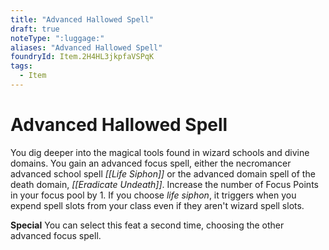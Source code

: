 ```yaml
---
title: "Advanced Hallowed Spell"
draft: true
noteType: ":luggage:"
aliases: "Advanced Hallowed Spell"
foundryId: Item.2H4HL3jkpfaVSPqK
tags:
  - Item
---
```


# Advanced Hallowed Spell

You dig deeper into the magical tools found in wizard schools and divine domains. You gain an advanced focus spell, either the necromancer advanced school spell _[[Life Siphon]]_ or the advanced domain spell of the death domain, _[[Eradicate Undeath]]_. Increase the number of Focus Points in your focus pool by 1. If you choose _life siphon_, it triggers when you expend spell slots from your class even if they aren't wizard spell slots.

**Special** You can select this feat a second time, choosing the other advanced focus spell.
